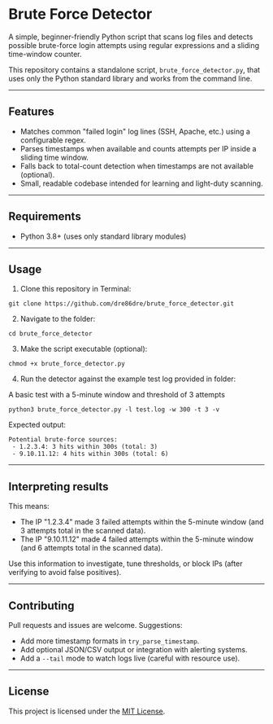 # Brute Force Detector

A simple, beginner-friendly Python script that scans log files and detects possible brute-force login attempts using regular expressions and a sliding time-window counter.

This repository contains a standalone script, `brute_force_detector.py`, that uses only the Python standard library and works from the command line.

---

## Features

- Matches common "failed login" log lines (SSH, Apache, etc.) using a configurable regex.
- Parses timestamps when available and counts attempts per IP inside a sliding time window.
- Falls back to total-count detection when timestamps are not available (optional).
- Small, readable codebase intended for learning and light-duty scanning.

---

## Requirements

- Python 3.8+ (uses only standard library modules)

---

## Usage

1. Clone this repository in Terminal:

```
git clone https://github.com/dre86dre/brute_force_detector.git 
```

2. Navigate to the folder:

```
cd brute_force_detector
```

3. Make the script executable (optional):

```
chmod +x brute_force_detector.py
```

4. Run the detector against the example test log provided in folder:

A basic test with a 5-minute window and threshold of 3 attempts

```
python3 brute_force_detector.py -l test.log -w 300 -t 3 -v
```

Expected output:

```
Potential brute-force sources:
 - 1.2.3.4: 3 hits within 300s (total: 3)
 - 9.10.11.12: 4 hits within 300s (total: 6)
```

---

## Interpreting results

This means:

- The IP "1.2.3.4" made 3 failed attempts within the 5-minute window (and 3 attempts total in the scanned data).
- The IP "9.10.11.12" made 4 failed attempts within the 5-minute window (and 6 attempts total in the scanned data).

Use this information to investigate, tune thresholds, or block IPs (after verifying to avoid false positives).

---

## Contributing

Pull requests and issues are welcome. Suggestions:

- Add more timestamp formats in `try_parse_timestamp`.
- Add optional JSON/CSV output or integration with alerting systems.
- Add a `--tail` mode to watch logs live (careful with resource use).

---

## License

This project is licensed under the [MIT License](https://github.com/dre86dre/brute_force_detector/blob/main/LICENSE).
